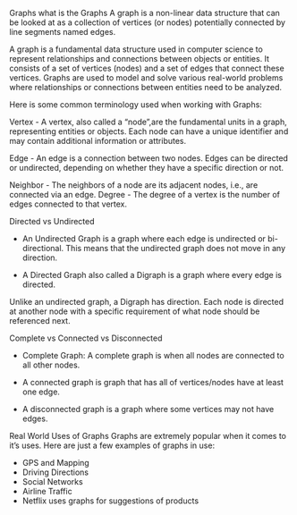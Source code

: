 Graphs
what is the Graphs
A graph is a non-linear data structure that can be looked at as a collection of vertices (or nodes) potentially connected by line segments named edges.

A graph is a fundamental data structure used in computer science to represent relationships and connections between objects or entities. It consists of a set of vertices  (nodes) and a set of edges that connect these vertices. Graphs are used to model and solve various real-world problems where relationships or connections between entities need to be analyzed.

Here is some common terminology used when working with Graphs:

Vertex - A vertex, also called a “node”,are the fundamental units in a graph, representing entities or objects. Each node can have a unique identifier and may contain additional information or attributes.

Edge - An edge is a connection between two nodes. Edges can be directed or undirected, depending on whether they have a specific direction or not. 

Neighbor - The neighbors of a node are its adjacent nodes, i.e., are connected via an edge.
Degree - The degree of a vertex is the number of edges connected to that vertex.

Directed vs Undirected

- An Undirected Graph is a graph where each edge is undirected or bi-directional. This means that the undirected graph does not move in any direction.

- A Directed Graph also called a Digraph is a graph where every edge is directed.

Unlike an undirected graph, a Digraph has direction. Each node is directed at another node with a specific requirement of what node should be referenced next.

Complete vs Connected vs Disconnected
 - Complete Graph: A complete graph is when all nodes are connected to all other nodes.


-  A connected graph is graph that has all of vertices/nodes have at least one edge.


- A disconnected graph is a graph where some vertices may not have edges.

Real World Uses of Graphs
Graphs are extremely popular when it comes to it’s uses. Here are just a few examples of graphs in use:

- GPS and Mapping
- Driving Directions
- Social Networks
- Airline Traffic
- Netflix uses graphs for suggestions of products